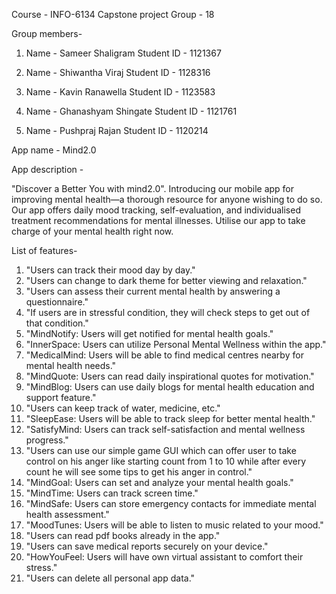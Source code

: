 Course - INFO-6134 Capstone project
Group - 18

Group members-

1. Name - Sameer Shaligram
   Student ID - 1121367

2. Name - Shiwantha Viraj
   Student ID - 1128316

3. Name - Kavin Ranawella
   Student ID - 1123583
4. Name - Ghanashyam Shingate
   Student ID - 1121761

5. Name - Pushpraj Rajan
   Student ID - 1120214

App name - Mind2.0

App description -

"Discover a Better You with mind2.0".
Introducing our mobile app for improving mental health—a thorough resource for anyone wishing to do so. Our app offers daily mood tracking, self-evaluation, and individualised treatment recommendations for mental illnesses. Utilise our app to take charge of your mental health right now.

List of features-

1. "Users can track their mood day by day."
2. "Users can change to dark theme for better viewing and relaxation."
3. "Users can assess their current mental health by answering a questionnaire."
4. "If users are in stressful condition, they will check steps to get out of that condition."
5. "MindNotify: Users will get notified for mental health goals."
6. "InnerSpace: Users can utilize Personal Mental Wellness within the app."
7. "MedicalMind: Users will be able to find medical centres nearby for mental health needs."
8. "MindQuote: Users can read daily inspirational quotes for motivation."
9. "MindBlog: Users can use daily blogs for mental health education and support feature."
10. "Users can keep track of water, medicine, etc."
11. "SleepEase: Users will be able to track sleep for better mental health."
12. "SatisfyMind: Users can track self-satisfaction and mental wellness progress."
13. "Users can use our simple game GUI which can offer user to take control on his anger like starting count from 1 to 10 while after every count he will see some tips to get his anger in control."
14. "MindGoal: Users can set and analyze your mental health goals."
15. "MindTime: Users can track screen time."
16. "MindSafe: Users can store emergency contacts for immediate mental health assessment."
17. "MoodTunes: Users will be able to listen to music related to your mood."
18. "Users can read pdf books already in the app."
19. "Users can save medical reports securely on your device."
20. "HowYouFeel: Users will have own virtual assistant to comfort their stress."
21. "Users can delete all personal app data."
